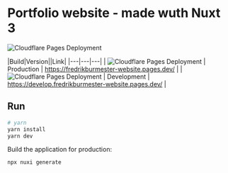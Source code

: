 # Portfolio website - made wuth Nuxt 3

![Cloudflare Pages Deployment](https://github.com/fredrikburmester/fredrikburmester-nuxt/actions/workflows/cloudflare.yaml/badge.svg)

|Build|Version||Link| 
|---|---|---|
| ![Cloudflare Pages Deployment](https://github.com/fredrikburmester/fredrikburmester-nuxt/actions/workflows/cloudflare.yaml/badge.svg) | Production | https://fredrikburmester-website.pages.dev/ | 
| ![Cloudflare Pages Deployment](https://github.com/fredrikburmester/fredrikburmester-nuxt/actions/workflows/cloudflare-develop.yaml/badge.svg) | Development | https://develop.fredrikburmester-website.pages.dev/ | 



## Run

```bash
# yarn
yarn install
yarn dev
```

Build the application for production:

```bash
npx nuxi generate
```
